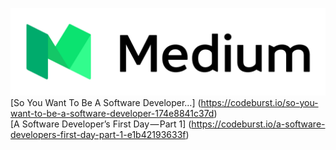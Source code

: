 ![Alt text](https://github.com/MaxRickettsUy/DevArticles/blob/master/medium.png)
[So You Want To Be A Software Developer…]
(https://codeburst.io/so-you-want-to-be-a-software-developer-174e8841c37d)<br>
[A Software Developer’s First Day — Part 1]
(https://codeburst.io/a-software-developers-first-day-part-1-e1b42193633f)<br>
